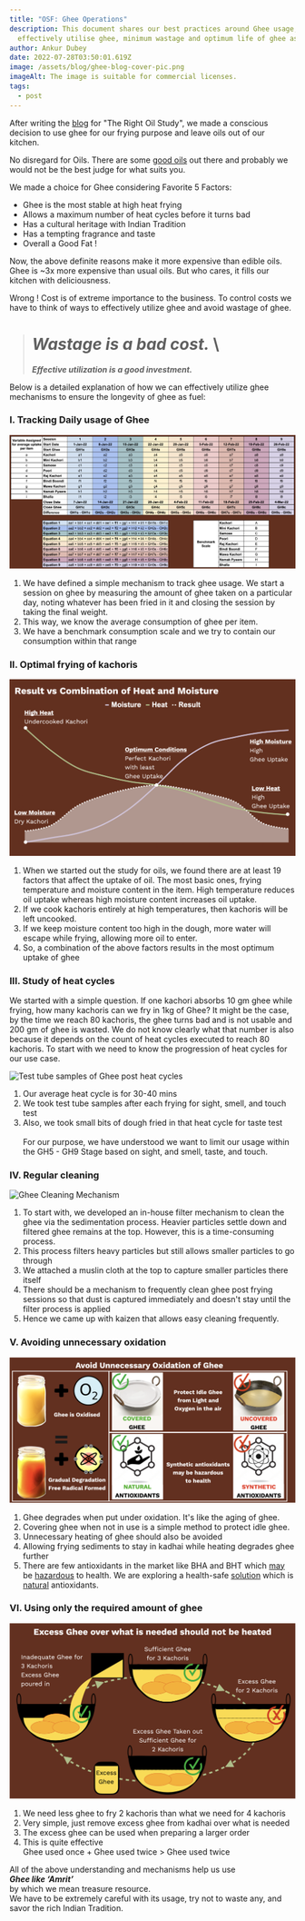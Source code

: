 ```yaml
---
title: "OSF: Ghee Operations"
description: This document shares our best practices around Ghee usage, how to
  effectively utilise ghee, minimum wastage and optimum life of ghee as fuel
author: Ankur Dubey
date: 2022-07-28T03:50:01.619Z
image: /assets/blog/ghee-blog-cover-pic.png
imageAlt: The image is suitable for commercial licenses.
tags:
  - post
---
```

<div>

After writing the [blog](https://oldschoolfoods.in/blog/2021-09-02-oil-study/) for "The Right Oil Study", we made a conscious decision to use ghee for our frying purpose and leave oils out of our kitchen. 

No disregard for Oils. There are some [good oils](https://oldschoolfoods.in/blog/2021-09-02-oil-study/) out there and probably we would not be the best judge for what suits you.

We made a choice for Ghee considering Favorite 5 Factors:

* Ghee is the most stable at high heat frying
* Allows a maximum number of heat cycles before it turns bad
* Has a cultural heritage with Indian Tradition
* Has a tempting fragrance and taste
* Overall a Good Fat !

Now, the above definite reasons make it more expensive than edible oils. \
Ghee is ~3x more expensive than usual oils. But who cares, it fills our kitchen with deliciousness. 

Wrong ! Cost is of extreme importance to the business. To control costs we have to think of ways to effectively utilize ghee and avoid wastage of ghee.

> # ***Wastage is a bad cost.*** \
>
> ***Effective utilization is a good investment.***

</div>

<div>

Below is a detailed explanation of how we can effectively utilize ghee mechanisms to ensure the longevity of ghee as fuel:

### **I. Tracking Daily usage of Ghee**

![](/assets/blog/01-ghee-tracking.png "Ghee Tracking Mechanism")

1. We have defined a simple mechanism to track ghee usage. We start a session on ghee by measuring the amount of ghee taken on a particular day, noting whatever has been fried in it and closing the session by taking the final weight.
2. This way, we know the average consumption of ghee per item.
3. We have a benchmark consumption scale and we try to contain our consumption within that range

### **II. Optimal frying of kachoris**

![](/assets/blog/02-result-vs-combination-of-heat-and-moisture.png "Optimum Frying Conditions for Kachori")

1. When we started out the study for oils, we found there are at least 19 factors that affect the uptake of oil. The most basic ones, frying temperature and moisture content in the item. High temperature reduces oil uptake whereas high moisture content increases oil uptake.
2. If we cook kachoris entirely at high temperatures, then kachoris will be left uncooked.
3. If we keep moisture content too high in the dough, more water will escape while frying, allowing more oil to enter.
4. So, a combination of the above factors results in the most optimum uptake of ghee

</div>

<div>

### **III. Study of heat cycles**

We started with a simple question. If one kachori absorbs 10 gm ghee while frying, how many kachoris can we fry in 1kg of Ghee? It might be the case, by the time we reach 80 kachoris, the ghee turns bad and is not usable and 200 gm of ghee is wasted. We do not know clearly what that number is also because it depends on the count of heat cycles executed to reach 80 kachoris. To start with we need to know the progression of heat cycles for our use case.

![](/assets/blog/03-heat-cycles.png "Test tube samples of Ghee post heat cycles")

1. Our average heat cycle is for 30-40 mins
2. We took test tube samples after each frying for sight, smell, and touch test
3. Also, we took small bits of dough fried in that heat cycle for taste test\
   \
   For our purpose, we have understood we want to limit our usage within the GH5 - GH9 Stage based on sight, and smell, taste, and touch.

</div>

<div>

### **IV. Regular cleaning**

![](/assets/blog/04-ghee-cleaning-mechanism.png "Ghee Cleaning Mechanism")

1. To start with, we developed an in-house filter mechanism to clean the ghee via the sedimentation process. Heavier particles settle down and filtered ghee remains at the top. However, this is a time-consuming process.
2. This process filters heavy particles but still allows smaller particles to go through
3. We attached a muslin cloth at the top to capture smaller particles there itself
4. There should be a mechanism to frequently clean ghee post frying sessions so that dust is captured immediately and doesn't stay until the filter process is applied
5. Hence we came up with kaizen that allows easy cleaning frequently.

</div>

<div>

### **V. Avoiding unnecessary oxidation**

![](/assets/blog/05-unnecessary-oxidation-of-ghee.png "Ghee degrades gradually under oxidation")

1. Ghee degrades when put under oxidation. It's like the aging of ghee.
2. Covering ghee when not in use is a simple method to protect idle ghee.
3. Unnecessary heating of ghee should also be avoided
4. Allowing frying sediments to stay in kadhai while heating degrades ghee further
5. There are few antioxidants in the market like BHA and BHT which [may](https://www.livescience.com/36424-food-additive-bha-butylated-hydroxyanisole.html) be [hazardous](https://www.thoughtco.com/bha-and-bht-food-preservatives-607393) to health. We are exploring a health-safe [solution](https://ifst.onlinelibrary.wiley.com/doi/10.1111/ijfs.13526) which is [natural](https://www.ncbi.nlm.nih.gov/pmc/articles/PMC4348291/) antioxidants.

</div>

<div>

### **VI. Using only the required amount of ghee**

![](/assets/blog/06b-using-adequate-amount-of-ghee.png "Excess Ghee taken out of heat cycle")

1. We need less ghee to fry 2 kachoris than what we need for 4 kachoris
2. Very simple, just remove excess ghee from kadhai over what is needed
3. The excess ghee can be used when preparing a larger order
4. This is quite effective\
   Ghee used once + Ghee used twice > Ghee used twice

All of the above understanding and mechanisms help us use \
***Ghee like ‘Amrit’*** \
by which we mean treasure resource. \
We have to be extremely careful with its usage, try not to waste any, and savor the rich Indian Tradition.

</div>